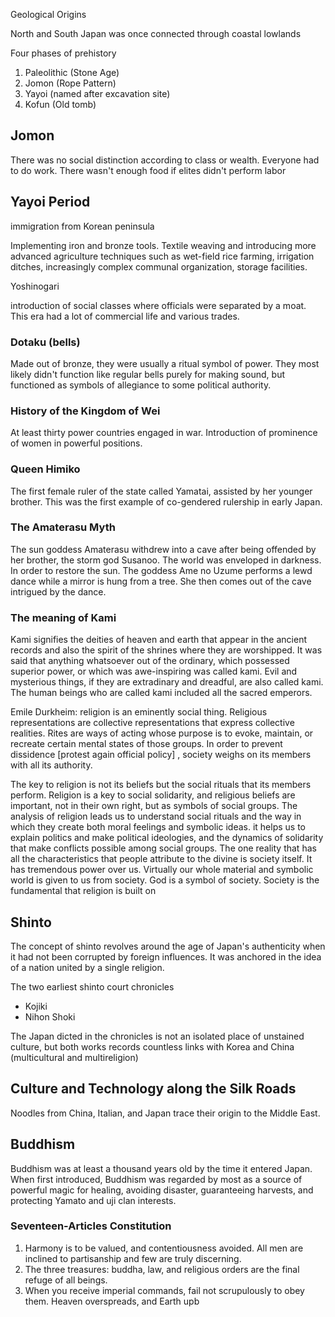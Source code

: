 
Geological Origins

North and South Japan was once connected through coastal lowlands

Four phases of prehistory

1. Paleolithic (Stone Age)
2. Jomon (Rope Pattern)
3. Yayoi (named after excavation site)
4. Kofun (Old tomb)

## Jomon 

There was no social distinction according to class or wealth. Everyone had to do work. There wasn't enough food if elites didn't perform labor


## Yayoi Period

immigration from Korean peninsula

Implementing iron and bronze tools. Textile weaving and introducing more advanced agriculture techniques such as wet-field rice farming, irrigation ditches, increasingly complex communal organization, storage facilities. 

Yoshinogari

introduction of social classes where officials were separated by a moat. This era had a lot of commercial life and various trades. 

### Dotaku (bells)
Made out of bronze, they were usually a ritual symbol of power. They most likely didn't function like regular bells purely for making sound, but functioned as symbols of allegiance to some political authority.

### History of the Kingdom of Wei

At least thirty power countries engaged in war. Introduction of prominence of women in powerful positions.

### Queen Himiko
The first female ruler of the state called Yamatai, assisted by her younger brother. This was the first example of co-gendered rulership in early Japan. 

### The Amaterasu Myth
The sun goddess Amaterasu withdrew into a cave after being offended by her brother, the storm god Susanoo. The world was enveloped in darkness. In order to restore the sun. The goddess Ame no Uzume performs a lewd dance while a mirror is hung from a tree. She then comes out of the cave intrigued by the dance.

### The meaning of Kami
Kami signifies the deities of heaven and earth that appear in the ancient records and also the spirit of the shrines where they are worshipped. It was said that anything whatsoever out of the ordinary, which possessed superior power, or which was awe-inspiring was called kami. Evil and mysterious things, if they are extradinary and dreadful, are also called kami. The human beings who are called kami included all the sacred emperors.

Emile Durkheim: religion is an eminently social thing. Religious representations are collective representations that express collective realities. Rites are ways of acting whose purpose is to evoke, maintain, or recreate certain mental states of those groups. In order to prevent dissidence [protest again official policy] , society weighs on its members with all its authority.

The key to religion is not its beliefs but the social rituals that its members perform. Religion is a key to social solidarity, and religious beliefs are important, not in their own right, but as symbols of social groups. The analysis of religion leads us to understand social rituals and the way in which they create both moral feelings and symbolic ideas.  it helps us to explain politics and make political ideologies, and the dynamics of solidarity that make conflicts possible among social groups. The one reality that has all the characteristics that people attribute to the divine is society itself. It has tremendous power over us. Virtually our whole material and symbolic world is given to us from society. God is a symbol of society. Society is the fundamental that religion is built on

## Shinto 
The concept of shinto revolves around the age of Japan's authenticity when it had not been corrupted by foreign influences. It was anchored in the idea of a nation united by a single religion.

The two earliest shinto court chronicles
- Kojiki
- Nihon Shoki

The Japan dicted in the chronicles is not an isolated place of unstained culture, but both works records countless links with Korea and China (multicultural and multireligion)


## Culture and Technology along the Silk Roads

Noodles from China, Italian, and Japan trace their origin to the Middle East. 


## Buddhism
Buddhism was at least a thousand years old by the time it entered Japan. When first introduced, Buddhism was regarded by most as a source of powerful magic for healing, avoiding disaster, guaranteeing harvests, and protecting Yamato and uji clan interests.

### Seventeen-Articles Constitution 

1. Harmony is to be valued, and contentiousness avoided. All men are inclined to partisanship and few are truly discerning. 
2. The three treasures: buddha, law, and religious orders are the final refuge of all beings.
3. When you receive imperial commands, fail not scrupulously to obey them. Heaven overspreads, and Earth upb